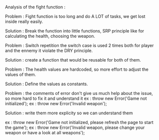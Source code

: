 Analysis of the fight function : 

Problem : 
Fight function is too long and do A LOT of tasks, we get lost inside really easily.

Solution : 
Break the function into little functions, SRP principle like for calculating the health, choosing the weapon.
 
Problem : 
Switch repetition
the switch case is used 2 times both for player and the ennemy it violate the DRY principle.

Solution : 
create a function that would be reusable for both of them.

Problem : 
The health values are hardcoded, so more effort to adjust the values of them.

Solution : Define the values as constants.

Problem : the comments of error don't give us much help about the issue, so more hard to fix it and understand it
ex : throw new Error('Game not initialized');
ex : throw new Error('Invalid weapon');

Solution : write them more explicity so we can understand them

ex : throw new Error('Game not initialized, please refresh the page to start the game');
ex : throw new Error('Invalid weapon, please change your weapon or have a look at all weapons');




